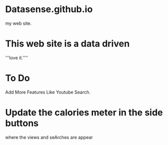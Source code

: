 # Datasense.github.io
my web site.
# This web site is a data driven
'''love it.''''
# To Do
Add More Features Like Youtube Search.
# Update the  calories meter in the side buttons
where the views and seArches are appear
